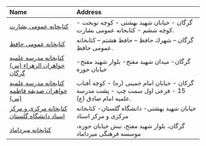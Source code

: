 | Name                                                                           | Address                                                                                           |
|:-------------------------------------------------------------------------------|:--------------------------------------------------------------------------------------------------|
| [كتابخانه عمومی بشارت](http://besharat3.blogfa.com)                            | گرگان - خیابان شهید بهشتی - كوچه نوبخت - كوچه ششم - كتابخانه عمومی بشارت.                         |
| [كتابخانه عمومی حافظ](http://hafez-lib.blogfa.com)                             | گرگان – شهرك حافظ – حافظ هشتم – كتابخانه عمومی حافظ.                                              |
| [کتابخانه مدرسه علمیه خواهران الزهراء (س) گرگان](http://)                      | گرگان- میدان شهید مفتح- بلوار شهید مفتح- خیابان حوزه                                              |
| [كتابخانه مدرسه علمیه خواهران صدیقه فاطمه (س)](http://lib.whc.ir)              | گركان - خیابان امام خمینی (ره) - كوچه آفتاب 15 - فرعی اول سمت چپ - پشت مدرسه علمیه امام صادق (ع). |
| [کتابخانه مرکزی و مرکز اسناد دانشگاه گلستان](http://gu.ac.ir/library/HomePage) | خیابان شهید بهشتی- دانشگاه گلستان- کتابخانه مرکزی و مرکز اسناد                                    |
| [کتابخانه میرداماد](http://www.mirdamad.org)                                   | گرگان، بلوار شهید مفتح، نبش خیابان حوزه، موسسه فرهنگی میرداماد                                    |